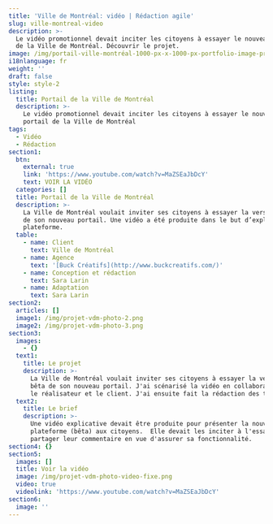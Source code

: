 ```yaml
---
title: 'Ville de Montréal: vidéo | Rédaction agile'
slug: ville-montreal-video
description: >-
  Le vidéo promotionnel devait inciter les citoyens à essayer le nouveau portail
  de la Ville de Montréal. Découvrir le projet. 
image: /img/portail-ville-montréal-1000-px-x-1000-px-portfolio-image-principale.png
i18nlanguage: fr
weight: ''
draft: false
style: style-2
listing:
  title: Portail de la Ville de Montréal
  description: >-
    Le vidéo promotionnel devait inciter les citoyens à essayer le nouveau
    portail de la Ville de Montréal
tags:
  - Vidéo
  - Rédaction
section1:
  btn:
    external: true
    link: 'https://www.youtube.com/watch?v=MaZSEaJbDcY'
    text: VOIR LA VIDÉO
  categories: []
  title: Portail de la Ville de Montréal
  description: >-
    La Ville de Montréal voulait inviter ses citoyens à essayer la version beta
    de son nouveau portail. Une vidéo a été produite dans le but d’expliquer la
    plateforme. 
  table:
    - name: Client
      text: Ville de Montréal
    - name: Agence
      text: '[Buck Créatifs](http://www.buckcreatifs.com/)'
    - name: Conception et rédaction
      text: Sara Larin
    - name: Adaptation
      text: Sara Larin
section2:
  articles: []
  image1: /img/projet-vdm-photo-2.png
  image2: /img/projet-vdm-photo-3.png
section3:
  images:
    - {}
  text1:
    title: Le projet
    description: >-
      La Ville de Montréal voulait inviter ses citoyens à essayer la version
      bêta de son nouveau portail. J'ai scénarisé la vidéo en collaboration avec
      le réalisateur et le client. J'ai ensuite fait la rédaction des textes. 
  text2:
    title: Le brief
    description: >-
      Une vidéo explicative devait être produite pour présenter la nouvelle
      plateforme (bêta) aux citoyens.  Elle devait les inciter à l'essayer et
      partager leur commentaire en vue d'assurer sa fonctionnalité. 
section4: {}
section5:
  images: []
  title: Voir la vidéo
  image: /img/projet-vdm-photo-video-fixe.png
  video: true
  videolink: 'https://www.youtube.com/watch?v=MaZSEaJbDcY'
section6:
  image: ''
---
```


